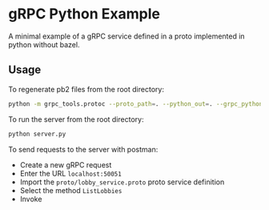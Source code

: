 # gRPC Python Example

A minimal example of a gRPC service defined in a proto implemented in python without bazel.

## Usage

To regenerate pb2 files from the root directory:

```bash
python -m grpc_tools.protoc --proto_path=. --python_out=. --grpc_python_out=. ./proto/lobby_service.proto
```

To run the server from the root directory:

```bash
python server.py
```

To send requests to the server with postman:

- Create a new gRPC request
- Enter the URL `localhost:50051`
- Import the `proto/lobby_service.proto` proto service definition
- Select the method `ListLobbies`
- Invoke
